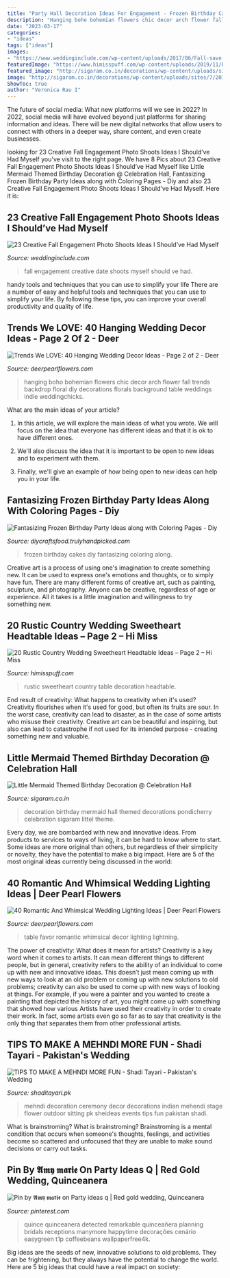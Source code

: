 ```yaml
---
title: "Party Hall Decoration Ideas For Engagement - Frozen Birthday Cakes Diy Fantasizing Coloring Along"
description: "Hanging boho bohemian flowers chic decor arch flower fall trends backdrop floral diy decorations florals background table weddings indie weddingchicks"
date: "2023-03-17"
categories:
- "ideas"
tags: ["ideas"]
images:
- "https://www.weddinginclude.com/wp-content/uploads/2017/06/Fall-save-the-date-photo-ideas.jpg"
featuredImage: "https://www.himisspuff.com/wp-content/uploads/2019/11/Rustic-country-wedding-sweetheart-head-table-decoration-ideas-9.jpg"
featured_image: "http://sigaram.co.in/decorations/wp-content/uploads/sites/7/2017/01/Little-Mermaid-themed-Birthday-decoration-1-700x980.jpg"
image: "http://sigaram.co.in/decorations/wp-content/uploads/sites/7/2017/01/Little-Mermaid-themed-Birthday-decoration-1-700x980.jpg"
ShowToc: true
author: "Veronica Rau I"
---
```



The future of social media: What new platforms will we see in 2022?
In 2022, social media will have evolved beyond just platforms for sharing information and ideas. There will be new digital networks that allow users to connect with others in a deeper way, share content, and even create businesses.

	

		
looking for 23 Creative Fall Engagement Photo Shoots Ideas I Should’ve Had Myself you've visit to the right page. We have 8 Pics about 23 Creative Fall Engagement Photo Shoots Ideas I Should’ve Had Myself like Little Mermaid Themed Birthday Decoration @ Celebration Hall, Fantasizing Frozen Birthday Party Ideas along with Coloring Pages - Diy and also 23 Creative Fall Engagement Photo Shoots Ideas I Should’ve Had Myself. Here it is:
		
    
## 23 Creative Fall Engagement Photo Shoots Ideas I Should’ve Had Myself

<img loading=lazy src="https://www.weddinginclude.com/wp-content/uploads/2017/06/Fall-save-the-date-photo-ideas.jpg" onerror="this.onerror=null;this.src='https://tse3.mm.bing.net/th?id=OIP.s8tu9105caV0defeutba7AHaLH&amp;pid=15.1';" alt="23 Creative Fall Engagement Photo Shoots Ideas I Should’ve Had Myself">

_Source: weddinginclude.com_

>fall engagement creative date shoots myself should ve had. 

	

handy tools and techniques that you can use to simplify your life
There are a number of easy and helpful tools and techniques that you can use to simplify your life. By following these tips, you can improve your overall productivity and quality of life.

    
## Trends We LOVE: 40 Hanging Wedding Decor Ideas - Page 2 Of 2 - Deer

<img loading=lazy src="https://www.deerpearlflowers.com/wp-content/uploads/2016/05/wedding-arch-hanging-florals.jpg" onerror="this.onerror=null;this.src='https://tse3.mm.bing.net/th?id=OIP.d2O-Z37FmVQmRTri1_XtxQHaLF&amp;pid=15.1';" alt="Trends We LOVE: 40 Hanging Wedding Decor Ideas - Page 2 of 2 - Deer">

_Source: deerpearlflowers.com_

>hanging boho bohemian flowers chic decor arch flower fall trends backdrop floral diy decorations florals background table weddings indie weddingchicks. 

	

What are the main ideas of your article?
1. In this article, we will explore the main ideas of what you wrote. We will focus on the idea that everyone has different ideas and that it is ok to have different ones.
2. We'll also discuss the idea that it is important to be open to new ideas and to experiment with them.

3. Finally, we'll give an example of how being open to new ideas can help you in your life.

    
## Fantasizing Frozen Birthday Party Ideas Along With Coloring Pages - Diy

<img loading=lazy src="http://diycraftsfood.trulyhandpicked.com/wp-content/uploads/2016/05/Frozen-Birthday-cakes-716x1024.jpg" onerror="this.onerror=null;this.src='https://tse1.mm.bing.net/th?id=OIP.t9eOc5_VJ-CJBbiRbLNUQAHaKl&amp;pid=15.1';" alt="Fantasizing Frozen Birthday Party Ideas along with Coloring Pages - Diy">

_Source: diycraftsfood.trulyhandpicked.com_

>frozen birthday cakes diy fantasizing coloring along. 

	

Creative art is a process of using one's imagination to create something new. It can be used to express one's emotions and thoughts, or to simply have fun. There are many different forms of creative art, such as painting, sculpture, and photography. Anyone can be creative, regardless of age or experience. All it takes is a little imagination and willingness to try something new.

    
## 20 Rustic Country Wedding Sweetheart Headtable Ideas – Page 2 – Hi Miss

<img loading=lazy src="https://www.himisspuff.com/wp-content/uploads/2019/11/Rustic-country-wedding-sweetheart-head-table-decoration-ideas-9.jpg" onerror="this.onerror=null;this.src='https://tse1.mm.bing.net/th?id=OIP.k1RiDOZCAFRaccl7bUeUOgHaLG&amp;pid=15.1';" alt="20 Rustic Country Wedding Sweetheart Headtable Ideas – Page 2 – Hi Miss">

_Source: himisspuff.com_

>rustic sweetheart country table decoration headtable. 

	

End result of creativity: What happens to creativity when it's used?
Creativity flourishes when it's used for good, but often its fruits are sour. In the worst case, creativity can lead to disaster, as in the case of some artists who misuse their creativity. Creative art can be beautiful and inspiring, but also can lead to catastrophe if not used for its intended purpose - creating something new and valuable.

    
## Little Mermaid Themed Birthday Decoration @ Celebration Hall

<img loading=lazy src="http://sigaram.co.in/decorations/wp-content/uploads/sites/7/2017/01/Little-Mermaid-themed-Birthday-decoration-1-700x980.jpg" onerror="this.onerror=null;this.src='https://tse4.mm.bing.net/th?id=OIP.3RJBfPqzZ4vxRGWxuRmpZwHaKX&amp;pid=15.1';" alt="Little Mermaid Themed Birthday Decoration @ Celebration Hall">

_Source: sigaram.co.in_

>decoration birthday mermaid hall themed decorations pondicherry celebration sigaram littel theme. 

	

Every day, we are bombarded with new and innovative ideas. From products to services to ways of living, it can be hard to know where to start. Some ideas are more original than others, but regardless of their simplicity or novelty, they have the potential to make a big impact. Here are 5 of the most original ideas currently being discussed in the world: 

    
## 40 Romantic And Whimsical Wedding Lighting Ideas | Deer Pearl Flowers

<img loading=lazy src="https://www.deerpearlflowers.com/wp-content/uploads/2015/03/wedding-favor-table-decor-ideas.jpg" onerror="this.onerror=null;this.src='https://tse4.mm.bing.net/th?id=OIP.gEaWOFJnqqjkuA5S9kiQrAHaLG&amp;pid=15.1';" alt="40 Romantic And Whimsical Wedding Lighting Ideas | Deer Pearl Flowers">

_Source: deerpearlflowers.com_

>table favor romantic whimsical decor lighting lightning. 

	

The power of creativity: What does it mean for artists?
Creativity is a key word when it comes to artists. It can mean different things to different people, but in general, creativity refers to the ability of an individual to come up with new and innovative ideas. This doesn’t just mean coming up with new ways to look at an old problem or coming up with new solutions to old problems; creativity can also be used to come up with new ways of looking at things. For example, if you were a painter and you wanted to create a painting that depicted the history of art, you might come up with something that showed how various Artists have used their creativity in order to create their work. In fact, some artists even go so far as to say that creativity is the only thing that separates them from other professional artists.

    
## TIPS TO MAKE A MEHNDI MORE FUN - Shadi Tayari - Pakistan&#039;s Wedding

<img loading=lazy src="http://www.shaditayari.pk/wp-content/uploads/Latest-Mehndi-day-Decoration-Ideas-2016-Fashion-7.jpg" onerror="this.onerror=null;this.src='https://tse1.mm.bing.net/th?id=OIP.8rzCrIhGsFH73Nb_Wqdj1QHaE7&amp;pid=15.1';" alt="TIPS TO MAKE A MEHNDI MORE FUN - Shadi Tayari - Pakistan&#039;s Wedding">

_Source: shaditayari.pk_

>mehndi decoration ceremony decor decorations indian mehendi stage flower outdoor sitting pk sheideas events tips fun pakistan shadi. 

	

What is brainstroming?
What is brainstroming? Brainstroming is a mental condition that occurs when someone's thoughts, feelings, and activities become so scattered and unfocused that they are unable to make sound decisions or carry out tasks.

    
## Pin By 𝕬𝖒𝖞 𝖒𝖆𝖗𝖎𝖊 On Party Ideas Q | Red Gold Wedding, Quinceanera

<img loading=lazy src="https://i.pinimg.com/736x/00/00/49/0000497e95a2890d95a2163db701b4fa.jpg" onerror="this.onerror=null;this.src='https://tse3.mm.bing.net/th?id=OIP.fXBxb1Uo7oXWdXXH9JZv0wHaJc&amp;pid=15.1';" alt="Pin by 𝕬𝖒𝖞 𝖒𝖆𝖗𝖎𝖊 on Party ideas q | Red gold wedding, Quinceanera">

_Source: pinterest.com_

>quince quinceanera detected remarkable quinceañera planning bridals receptions manymore happytime decorações cenário easygreen t1p coffeebeans wallpaperfree4k. 

	

Big ideas are the seeds of new, innovative solutions to old problems. They can be frightening, but they always have the potential to change the world. Here are 5 big ideas that could have a real impact on society:

